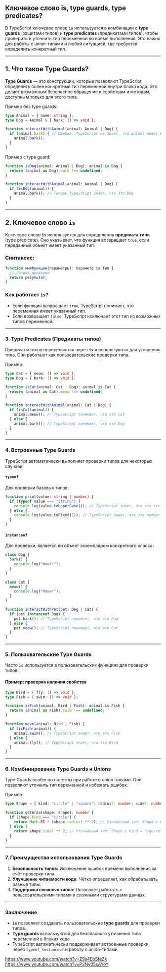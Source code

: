 ## Ключевое слово is, type guards, type predicates?

В TypeScript ключевое слово **`is`** используется в комбинации с **type guards** (защитами типов) и **type predicates** (предикатами типов), чтобы проверить и уточнить тип переменной во время выполнения. Это важно для работы с union-типами и любой ситуацией, где требуется определить конкретный тип.

---

## **1. Что такое Type Guards?**

**Type Guards** — это конструкции, которые позволяют TypeScript определить более конкретный тип переменной внутри блока кода. Это делает возможным безопасное обращение к свойствам и методам, доступным только для этого типа.

Пример без type guards:
```typescript
type Animal = { name: string };
type Dog = Animal & { bark: () => void };

function interactWithAnimal(animal: Animal | Dog) {
  if (animal.bark) { // Ошибка: TypeScript не знает, что animal может быть Dog
    animal.bark();
  }
}
```

Пример с type guard:
```typescript
function isDog(animal: Animal | Dog): animal is Dog {
  return (animal as Dog).bark !== undefined;
}

function interactWithAnimal(animal: Animal | Dog) {
  if (isDog(animal)) {
    animal.bark(); // Теперь TypeScript знает, что это Dog
  }
}
```

---

## **2. Ключевое слово `is`**

Ключевое слово **`is`** используется для определения **предиката типа** (type predicate). Оно указывает, что функция возвращает `true`, если переданный объект имеет указанный тип.

### **Синтаксис:**
```typescript
function имяФункции(параметры): параметр is Тип {
  // Логика проверки
  return результат;
}
```

### **Как работает `is`?**
- Если функция возвращает `true`, TypeScript понимает, что переменная имеет указанный тип.
- Если возвращает `false`, TypeScript исключает этот тип из возможных типов переменной.

---

### **3. Type Predicates (Предикаты типов)**

Предикаты типов определяются через **`is`** и используются для уточнения типа. Они работают как пользовательские проверки типа.

Пример:
```typescript
type Cat = { meow: () => void };
type Dog = { bark: () => void };

function isCat(animal: Cat | Dog): animal is Cat {
  return (animal as Cat).meow !== undefined;
}

function interactWithAnimal(animal: Cat | Dog) {
  if (isCat(animal)) {
    animal.meow(); // TypeScript понимает, что это Cat
  } else {
    animal.bark(); // TypeScript понимает, что это Dog
  }
}
```

---

### **4. Встроенные Type Guards**

TypeScript автоматически выполняет проверки типов для некоторых случаев:

#### **`typeof`**
Для проверки базовых типов:
```typescript
function print(value: string | number) {
  if (typeof value === "string") {
    console.log(value.toUpperCase()); // TypeScript знает, что это string
  } else {
    console.log(value.toFixed(2)); // TypeScript знает, что это number
  }
}
```

#### **`instanceof`**
Для проверки, является ли объект экземпляром конкретного класса:
```typescript
class Dog {
  bark() {
    console.log("Woof!");
  }
}

class Cat {
  meow() {
    console.log("Meow!");
  }
}

function interactWithPet(pet: Dog | Cat) {
  if (pet instanceof Dog) {
    pet.bark(); // TypeScript понимает, что это Dog
  } else {
    pet.meow(); // TypeScript понимает, что это Cat
  }
}
```

---

### **5. Пользовательские Type Guards**

Часто `is` используется в пользовательских функциях для проверки типов. 

#### Пример: проверка наличия свойства
```typescript
type Bird = { fly: () => void };
type Fish = { swim: () => void };

function isFish(animal: Bird | Fish): animal is Fish {
  return (animal as Fish).swim !== undefined;
}

function move(animal: Bird | Fish) {
  if (isFish(animal)) {
    animal.swim(); // TypeScript знает, что это Fish
  } else {
    animal.fly(); // TypeScript знает, что это Bird
  }
}
```

---

### **6. Комбинирование Type Guards и Unions**

Type Guards особенно полезны при работе с union-типами. Они позволяют уточнить тип переменной и избежать ошибок.

Пример:
```typescript
type Shape = { kind: "circle" | "square"; radius?: number; side?: number };

function getArea(shape: Shape): number {
  if (shape.kind === "circle") {
    return Math.PI * (shape.radius! ** 2); // Уточнённый тип: Shape с kind = "circle"
  } else {
    return shape.side! ** 2; // Уточнённый тип: Shape с kind = "square"
  }
}
```

---

### **7. Преимущества использования Type Guards**

1. **Безопасность типов:** Исключение ошибок времени выполнения за счёт проверки типа.
2. **Улучшение читаемости кода:** Чётко определяет, как обрабатывать разные типы.
3. **Поддержка сложных типов:** Позволяет работать с пользовательскими типами и сложными структурами данных.

---

### **Заключение**

- **`is`** позволяет создавать пользовательские **type guards** для проверки типов.
- **Type guards** используются для безопасного уточнения типа переменной в блоках кода.
- TypeScript автоматически поддерживает встроенные проверки через `typeof`, `instanceof` и работу с union-типами.

https://www.youtube.com/watch?v=Z9s4EbSfeZk
https://www.youtube.com/watch?v=P2Ny05sAYoY